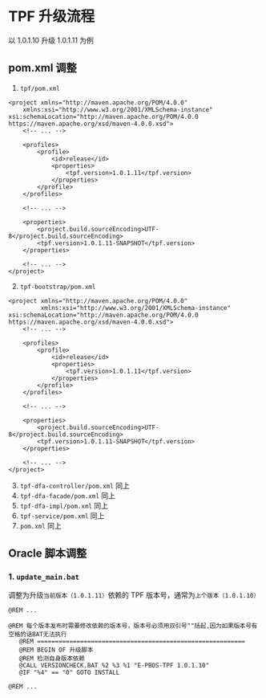 # TPF 升级流程

以 1.0.1.10 升级 1.0.1.11 为例

## pom.xml 调整

1. `tpf/pom.xml`

```xml{9,18}
<project xmlns="http://maven.apache.org/POM/4.0.0"
	xmlns:xsi="http://www.w3.org/2001/XMLSchema-instance" xsi:schemaLocation="http://maven.apache.org/POM/4.0.0 https://maven.apache.org/xsd/maven-4.0.0.xsd">
    <!-- ... -->

	<profiles>
		<profile>
			<id>release</id>
			<properties>
				<tpf.version>1.0.1.11</tpf.version>
			</properties>
		</profile>
	</profiles>

    <!-- ... -->

    <properties>
		<project.build.sourceEncoding>UTF-8</project.build.sourceEncoding>
		<tpf.version>1.0.1.11-SNAPSHOT</tpf.version>
	</properties>

    <!-- ... -->
</project>
```

2. `tpf-bootstrap/pom.xml`

```xml{9,18}
<project xmlns="http://maven.apache.org/POM/4.0.0"
         xmlns:xsi="http://www.w3.org/2001/XMLSchema-instance" xsi:schemaLocation="http://maven.apache.org/POM/4.0.0 https://maven.apache.org/xsd/maven-4.0.0.xsd">
    <!-- ... -->

    <profiles>
        <profile>
            <id>release</id>
            <properties>
                <tpf.version>1.0.1.11</tpf.version>
            </properties>
        </profile>
    </profiles>

    <!-- ... -->

    <properties>
        <project.build.sourceEncoding>UTF-8</project.build.sourceEncoding>
        <tpf.version>1.0.1.11-SNAPSHOT</tpf.version>
    </properties>

    <!-- ... -->
</project>
```

3. `tpf-dfa-controller/pom.xml` 同上
4. `tpf-dfa-facade/pom.xml` 同上
5. `tpf-dfa-impl/pom.xml` 同上
6. `tpf-service/pom.xml` 同上
7. `pom.xml` 同上

## Oracle 脚本调整

### 1. `update_main.bat`

调整为升级`当前版本（1.0.1.11）`依赖的 TPF 版本号，通常为`上个版本（1.0.1.10）`

```bat{7}
@REM ...

@REM 每个版本发布时需要修改依赖的版本号，版本号必须用双引号""括起,因为如果版本号有空格的话BAT无法执行
   @REM ==========================================================
   @REM BEGIN OF 升级脚本
   @REM 检测自身版本依赖
   @CALL VERSIONCHECK.BAT %2 %3 %1 "E-PBOS-TPF 1.0.1.10"
   @IF "%4" == "0" GOTO INSTALL

@REM ...
```

